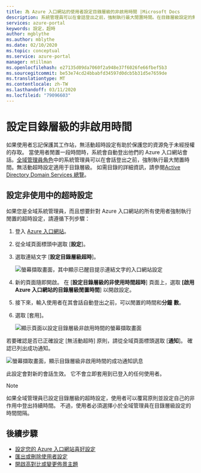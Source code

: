 ```yaml
---
title: 為 Azure 入口網站的使用者設定目錄層級的非啟用時間 |Microsoft Docs
description: 系統管理員可以在會話登出之前，強制執行最大閒置時間。在目錄層級設定的無活動超時原則。
services: azure-portal
keywords: 設定，超時
author: mgblythe
ms.author: mblythe
ms.date: 02/10/2020
ms.topic: conceptual
ms.service: azure-portal
manager: mtillman
ms.openlocfilehash: e27135d09da7060f2a948e37f6026fe66fbef5b3
ms.sourcegitcommit: be53e74cd24bbabfd34597d0dcb5b31d5e7659de
ms.translationtype: MT
ms.contentlocale: zh-TW
ms.lasthandoff: 03/11/2020
ms.locfileid: "79096603"
---
```

# <a name="set-directory-level-inactivity-timeout"></a>設定目錄層級的非啟用時間

如果使用者忘記保護其工作站，無活動超時設定有助於保護您的資源免于未經授權的存取。 當使用者閒置一段時間時，系統會自動登出他們的 Azure 入口網站會話。[全域管理員角色](../active-directory/users-groups-roles/directory-assign-admin-roles.md#global-administrator--company-administrator)中的系統管理員可以在會話登出之前，強制執行最大閒置時間。無活動超時設定適用于目錄層級。 如需目錄的詳細資訊，請參閱[Active Directory Domain Services 總覽](/windows-server/identity/ad-ds/get-started/virtual-dc/active-directory-domain-services-overview)。

## <a name="configure-the-inactive-timeout-setting"></a>設定非使用中的超時設定

如果您是全域系統管理員，而且想要針對 Azure 入口網站的所有使用者強制執行閒置的超時設定，請遵循下列步驟：

1. 登入 [Azure 入口網站](https://portal.azure.com)。
2. 從全域頁面標頭中選取 [**設定**]。
3. 選取連結文字 [**設定目錄層級超時**]。

    ![螢幕擷取畫面，其中顯示已醒目提示連結文字的入口網站設定](./media/admin-timeout/settings.png)

4. 新的頁面隨即開啟。 在 [**設定目錄層級的非使用時間超時**] 頁面上，選取 **[啟用 Azure 入口網站的目錄層級閒置時間**] 以開啟設定。
5. 接下來，輸入使用者在其會話自動登出之前，可以閒置的時間和**分鐘** **數**。
6. 選取 [套用]。

    ![顯示頁面以設定目錄層級非啟用時間的螢幕擷取畫面](./media/admin-timeout/configure.png)

若要確認是否已正確設定 [無活動超時] 原則，請從全域頁面標頭選取 [**通知**]。 確認已列出成功通知。

  ![螢幕擷取畫面，顯示目錄層級非啟用時間的成功通知訊息](./media/admin-timeout/confirmation.png)

此設定會對新的會話生效。 它不會立即套用到已登入的任何使用者。

> [!NOTE]
> 如果全域管理員已設定目錄層級的超時設定，使用者可以覆寫原則並設定自己的非作用中登出持續時間。 不過，使用者必須選擇小於全域管理員在目錄層級設定的時間間隔。
>

## <a name="next-steps"></a>後續步驟

* [設定您的 Azure 入口網站喜好設定](set-preferences.md)
* [匯出或刪除使用者設定](azure-portal-export-delete-settings.md)
* [開啟高對比或變更佈景主題](azure-portal-change-theme-high-contrast.md)

